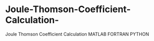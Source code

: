 # Joule-Thomson-Coefficient-Calculation-
Joule Thomson Coefficient Calculation
  MATLAB
  FORTRAN
  PYTHON
